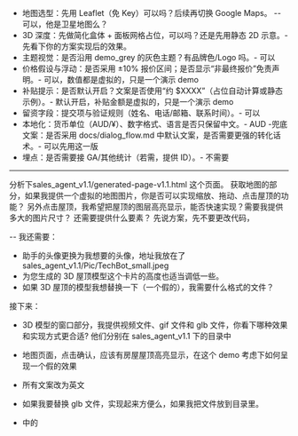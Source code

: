 - 地图选型：先用 Leaflet（免 Key）可以吗？后续再切换 Google Maps。 -- 可以，他是卫星地图么？
- 3D 深度：先做简化盒体 + 面板网格占位，可以吗？还是先用静态 2D 示意。- 先看下你的方案实现后的效果。
- 主题视觉：是否沿用 demo_grey 的灰色主题？有品牌色/Logo 吗。- 可以
- 价格假设与浮动：是否采用 ±10% 报价区间；是否显示“非最终报价”免责声明。- 可以，数值都是虚拟的，只是一个演示 demo
- 补贴提示：是否默认开启？文案是否使用“约 $XXXX”（占位自动计算或静态示例）。- 默认开启，补贴金额是虚拟的，只是一个演示 demo
- 留资字段：提交项与验证规则（姓名、电话/邮箱、联系时间）。- 可以
- 本地化：货币单位（AUD/¥）、数字格式、语言是否只保留中文。- AUD
-兜底文案：是否采用 docs/dialog_flow.md 中默认文案，是否需要更强的转化话术。- 可以先用这一版
- 埋点：是否需要接 GA/其他统计（若需，提供 ID）。- 不需要

----
分析下sales_agent_v1.1/generated-page-v1.1.html 这个页面。
获取地图的部分，如果我提供一个虚拟的地图图片，你是否可以实现缩放、拖动、点击屋顶的功能？
另外点击屋顶，我希望把屋顶的图层高亮显示，能否快速实现？需要我提供多大的图片尺寸？
还需要提供什么要素？
先说方案，先不要更改代码，

--
我还需要：
- 助手的头像更换为我想要的头像，地址我放在了 sales_agent_v1.1/Pic/TechBot_small.jpeg
- 为您生成的 3D 屋顶模型这个卡片的高度也适当调低一些。
- 如果 3D 屋顶的模型我想替换一下（一个假的），我需要什么格式的文件？

接下来：
- 3D 模型的窗口部分，我提供视频文件、gif 文件和 glb 文件，你看下哪种效果和实现方式更合适? 他们分别在 sales_agent_v1.1 下的目录中
- 地图页面，点击确认，应该有房屋屋顶高亮显示，在这个 demo 考虑下如何呈现一个假的效果


- 所有文案改为英文

- 如果我要替换 glb 文件，实现起来方便么，如果我把文件放到目录里。


- <!-- Step 5: Plan interaction --> 中的
<!-- Step 6: Value presentation -->

